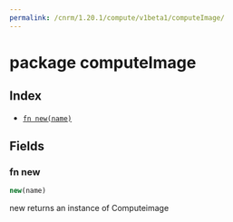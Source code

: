```yaml
---
permalink: /cnrm/1.20.1/compute/v1beta1/computeImage/
---
```


# package computeImage



## Index

* [`fn new(name)`](#fn-new)

## Fields

### fn new

```ts
new(name)
```

new returns an instance of Computeimage